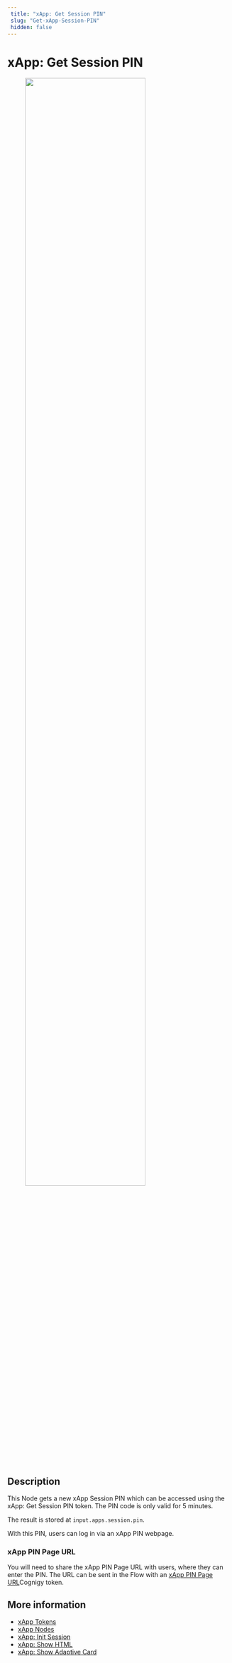 ```yaml
---
 title: "xApp: Get Session PIN" 
 slug: "Get-xApp-Session-PIN" 
 hidden: false 
---
```


# xApp: Get Session PIN

<figure>
  <img class="image-center" src="{{config.site_url}}ai/flow-nodes/images/xApp/get-xApp-session-PIN.png" width="80%" />
</figure>

## Description
<div class="divider"></div>

This Node gets a new xApp Session PIN which can be accessed using the xApp: Get Session PIN token. The PIN code is only valid for 5 minutes.

The result is stored at `input.apps.session.pin`.

With this PIN, users can log in via an xApp PIN webpage.

### xApp PIN Page URL

You will need to share the xApp PIN Page URL with users, where they can enter the PIN. The URL can be sent in the Flow with an [xApp PIN Page URL](../../xApp/tokens.md#xapp-pin-page-url)Cognigy token.

## More information

- [xApp Tokens](../../xApp/tokens.md)
- [xApp Nodes](overview.md)
- [xApp: Init Session](init-xApp-session.md)
- [xApp: Show HTML](set-html-xApp-state.md)
- [xApp: Show Adaptive Card](set-AdaptiveCard-xApp-state.md)